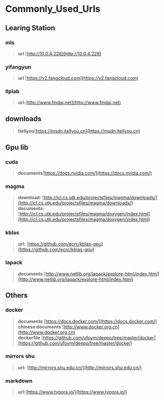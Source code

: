# Commonly_Used_Urls

## Learing Station
### mls
> **url** [http://10.0.4.228](http://10.0.4.228)  
### yifangyun
> **url** [https://v2.fangcloud.com](https://v2.fangcloud.com)
### IIplab
> **url:**[http://www.findai.net](http://www.findai.net) 
## downloads
>  **Itellyou**[https://msdn.itellyou.cn](https://msdn.itellyou.cn)
## Gpu lib
### cuda
> **documents**[https://docs.nvidia.com/](https://docs.nvidia.com/)
### magma
> **download:** [http://icl.cs.utk.edu/projectsfiles/magma/downloads/](http://icl.cs.utk.edu/projectsfiles/magma/downloads/)  
> **documents:** [http://icl.cs.utk.edu/projectsfiles/magma/doxygen/index.html](http://icl.cs.utk.edu/projectsfiles/magma/doxygen/index.html) 
### kblas
 > **url:** [https://github.com/ecrc/kblas-gpu](https://github.com/ecrc/kblas-gpu)
 ### lapack
 > **documents** [http://www.netlib.org/lapack/explore-html/index.html](http://www.netlib.org/lapack/explore-html/index.html)
 
## Others
### docker
> **documents** [https://docs.docker.com/](https://docs.docker.com/)  
> **chinese documents** [http://www.docker.org.cn](http://www.docker.org.cn)  
> **dockerfile** [https://github.com/ufoym/deepo/tree/master/docker](https://github.com/ufoym/deepo/tree/master/docker)  
### mirrors shu
> **url:** [http://mirrors.shu.edu.cn/](http://mirrors.shu.edu.cn/)
### markdown
> **url:**[https://www.typora.io/](https://www.typora.io/)
